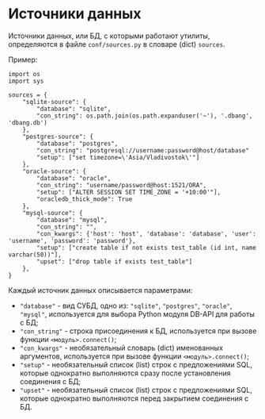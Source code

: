 # Источники данных

Источники данных, или БД, с которыми работают утилиты, определяются в файле `conf/sources.py` в словаре (dict) `sources`.

Пример:

```
import os
import sys

sources = {
    "sqlite-source": {
        "database": "sqlite",
        "con_string": os.path.join(os.path.expanduser('~'), '.dbang', 'dbang.db')
    },
    "postgres-source": {
        "database": "postgres",
        "con_string": "postgresql://username:password@host/database"
        "setup": ["set timezone=\'Asia/Vladivostok\'"]
    },
    "oracle-source": {
        "database": "oracle",
        "con_string": "username/password@host:1521/ORA",
        "setup": ["ALTER SESSION SET TIME_ZONE = '+10:00'"],
        "oracledb_thick_mode": True
    },
    "mysql-source": {
        "database": "mysql",
        "con_string": "",
        "con_kwargs": {'host': 'host', 'database': 'database', 'user': 'username', 'password': 'password'},
        "setup": ["create table if not exists test_table (id int, name varchar(50))"],
        "upset": ["drop table if exists test_table"]
    },
}
```

Каждый источник данных описывается параметрами:

* `"database"` - вид СУБД, одно из: `"sqlite"`, `"postgres"`, `"oracle"`, `"mysql"`, используется для выбора Python модуля DB-API для работы с БД;
* `"con_string"` - строка присоединения к БД, используется при вызове функции `<модуль>.connect()`;
* `"con_kwargs"` - необязательный словарь (dict) именованных аргументов, используется при вызове функции `<модуль>.connect()`;
* `"setup"` - необязательный список (list) строк с предложениями SQL, которые однократно выполняются сразу после установления соединения с БД;
* `"upset"` - необязательный список (list) строк с предложениями SQL, которые однократно выполняются перед закрытием соединения с БД.
